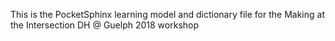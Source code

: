 This is the PocketSphinx learning model and dictionary file for the Making at the Intersection DH @ Guelph 2018 workshop
